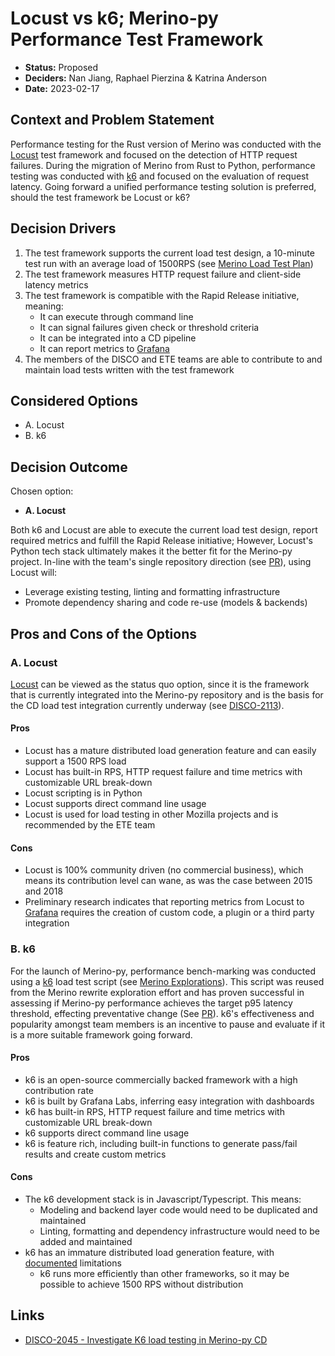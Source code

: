 # Locust vs k6; Merino-py Performance Test Framework

* **Status:** Proposed
* **Deciders:** Nan Jiang, Raphael Pierzina & Katrina Anderson
* **Date:** 2023-02-17

## Context and Problem Statement

Performance testing for the Rust version of Merino was conducted with the [Locust][1] 
test framework and focused on the detection of HTTP request failures. During the 
migration of Merino from Rust to Python, performance testing was conducted with [k6][2] 
and focused on the evaluation of request latency. Going forward a unified performance 
testing solution is preferred, should the test framework be Locust or k6?

## Decision Drivers 

1. The test framework supports the current load test design, a 10-minute test run with 
   an average load of 1500RPS (see [Merino Load Test Plan][3])
2. The test framework measures HTTP request failure and client-side latency metrics
3. The test framework is compatible with the Rapid Release initiative, meaning:
   * It can execute through command line
   * It can signal failures given check or threshold criteria
   * It can be integrated into a CD pipeline
   * It can report metrics to [Grafana][4]
4. The members of the DISCO and ETE teams are able to contribute to and maintain load 
   tests written with the test framework

## Considered Options

* A. Locust
* B. k6

## Decision Outcome

Chosen option:

* **A. Locust**

Both k6 and Locust are able to execute the current load test design, report required 
metrics and fulfill the Rapid Release initiative; However, Locust's Python tech stack 
ultimately makes it the better fit for the Merino-py project. In-line with the team's 
single repository direction (see [PR][5]), using Locust will:

  * Leverage existing testing, linting and formatting infrastructure
  * Promote dependency sharing and code re-use (models & backends)

## Pros and Cons of the Options

### A. Locust

[Locust][1] can be viewed as the status quo option, since it is the framework that is 
currently integrated into the Merino-py repository and is the basis for the CD load 
test integration currently underway (see [DISCO-2113][6]). 

#### Pros

* Locust has a mature distributed load generation feature and can easily support a 1500 
  RPS load
* Locust has built-in RPS, HTTP request failure and time metrics with customizable URL 
  break-down
* Locust scripting is in Python
* Locust supports direct command line usage
* Locust is used for load testing in other Mozilla projects and is recommended by the
  ETE team

#### Cons

* Locust is 100% community driven (no commercial business), which means its 
  contribution level can wane, as was the case between 2015 and 2018
* Preliminary research indicates that reporting metrics from Locust to [Grafana][4] 
  requires the creation of custom code, a plugin or a third party integration

### B. k6

For the launch of Merino-py, performance bench-marking was conducted using a [k6][2] 
load test script (see [Merino Explorations][7]). This script was reused from the Merino 
rewrite exploration effort and has proven successful in assessing if Merino-py 
performance achieves the target p95 latency threshold, effecting preventative change 
(See [PR][8]). k6's effectiveness and popularity amongst team members is an incentive 
to pause and evaluate if it is a more suitable framework going forward.

#### Pros

* k6 is an open-source commercially backed framework with a high contribution rate
* k6 is built by Grafana Labs, inferring easy integration with dashboards
* k6 has built-in RPS, HTTP request failure and time metrics with customizable URL 
  break-down
* k6 supports direct command line usage
* k6 is feature rich, including built-in functions to generate pass/fail results and 
  create custom metrics

#### Cons

* The k6 development stack is in Javascript/Typescript. This means:
  * Modeling and backend layer code would need to be duplicated and maintained
  * Linting, formatting and dependency infrastructure would need to be added and 
    maintained
* k6 has an immature distributed load generation feature, with [documented][9] 
  limitations
  * k6 runs more efficiently than other frameworks, so it may be possible to achieve
    1500 RPS without distribution 

## Links 

* [DISCO-2045 - Investigate K6 load testing in Merino-py CD][10]

<!-- References -->
[1]: https://locust.io/
[2]: https://k6.io/
[3]: https://docs.google.com/document/d/1v7LDXENPZg37KXeNcznEZKNZ8rQlOhNbsHprFyMXHhs/edit?usp=sharing
[4]: https://earthangel-b40313e5.influxcloud.net/?orgId=1]
[5]: https://github.com/mozilla-services/merino-py/pull/186
[6]: https://mozilla-hub.atlassian.net/browse/DISCO-2113
[7]: https://github.com/quiiver/merino-explorations
[8]: https://github.com/mozilla-services/merino-py/pull/67#issuecomment-1266031853
[9]: https://k6.io/docs/testing-guides/running-large-tests/#distributed-execution
[10]: https://mozilla-hub.atlassian.net/browse/DISCO-2045
